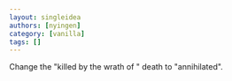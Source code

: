 ```yaml
---
layout: singleidea
authors: [nyingen]
category: [vanilla]
tags: []
---
```

Change the "killed by the wrath of <god>" death to "annihilated".
